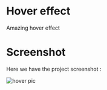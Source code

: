 # Hover effect
 Amazing  hover effect  

# Screenshot
Here we have the project screenshot :

![hover pic](https://github.com/user-attachments/assets/31011ac8-9a9f-49f6-b1ab-c70377d6d52c)
